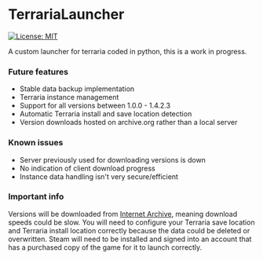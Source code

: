# TerrariaLauncher
[![License: MIT](https://img.shields.io/badge/license-MIT-red.svg)](https://opensource.org/licenses/MIT)

A custom launcher for terraria coded in python, this is a work in progress.

### Future features
- Stable data backup implementation
- Terraria instance management
- Support for all versions between 1.0.0 - 1.4.2.3
- Automatic Terraria install and save location detection
- Version downloads hosted on archive.org rather than a local server

### Known issues
- Server previously used for downloading versions is down
- No indication of client download progress
- Instance data handling isn't very secure/efficient

### Important info
Versions will be downloaded from <a href="https://archive.org">Internet Archive</a>, meaning download speeds could be slow.
You will need to configure your Terraria save location and Terraria install location correctly because the data could be deleted or overwritten.
Steam will need to be installed and signed into an account that has a purchased copy of the game for it to launch correctly.
